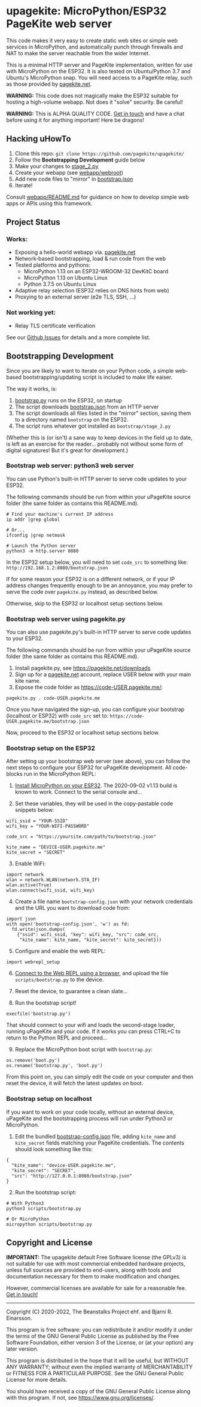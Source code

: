 # upagekite: MicroPython/ESP32 PageKite web server

This code makes it very easy to create static web sites or simple web
services in MicroPython, and automatically punch through firewalls and
NAT to make the server reachable from the wider Internet.

This is a minimal HTTP server and PageKite implementation, written for
use with MicroPython on the ESP32. It is also tested on Ubuntu/Python
3.7 and Ubuntu's MicroPython snap. You will need access to a PageKite
relay, such as those provided by [pagekite.net](https://pagekite.net/).


**WARNING:** This code does not magically make the ESP32 suitable for
hosting a high-volume webapp. Not does it "solve" security. Be careful!

**WARNING:** This is ALPHA QUALITY CODE. [Get in
touch](https://pagekite.net/support/chat/) and have a chat before using
it for anything important! Here be dragons!


## Hacking uHowTo

1. Clone this repo: `git clone https://github.com/pagekite/upagekite/`
2. Follow the **Bootstrapping Development** guide below
3. Make your changes to [stage_2.py](webapp/stage_2.py)
4. Create your webapp (see [webapp/webroot](webapp/webroot/))
5. Add new code files to "mirror" in [bootstrap.json](bootstrap.json)
6. Iterate!

Consult [webapp/README.md](webapp/README.md) for guidance on how to
develop simple web apps or APIs using this framework.


## Project Status

### Works:

* Exposing a hello-world webapp via. [pagekite.net](https://pagekite.net/)
* Network-based bootstrapping, load & run code from the web
* Tested platforms and pythons:
   * MicroPython 1.13 on an ESP32-WROOM-32 DevKitC board
   * MicroPython 1.13 on Ubuntu Linux
   * Python 3.7.5 on Ubuntu Linux
* Adaptive relay selection (ESP32 relies on DNS hints from web)
* Proxying to an external server (e2e TLS, SSH, ...)

### Not working yet:

* Relay TLS certificate verification

See our [Github Issues](https://github.com/pagekite/upagekite/issues/) for
details and a more complete list.


## Bootstrapping Development

Since you are likely to want to iterate on your Python code, a simple
web-based bootstrapping/updating script is included to make life eaiser.

The way it works, is:

1. [bootstrap.py](scripts/bootstrap.py) runs on the ESP32, on startup
2. The script downloads [bootstrap.json](bootstrap.json) from an HTTP server
3. The script downloads all files listed in the "mirror" section,
   saving them to a directory named `bootstrap` on the ESP32.
4. The script runs whatever got installed as `bootstrap/stage_2.py`

(Whether this is (or isn't) a sane way to keep devices in the field up
to date, is left as an exercise for the reader... probably not without
some form of digital signatures! But it's great for development.)


### Bootstrap web server: python3 web server

You can use Python's built-in HTTP server to serve code updates to your
ESP32.

The following commands should be run from within your uPageKite source
folder (the same folder as contains this README.md).

    # Find your machine's current IP address
    ip addr |grep global

    # Or...
    ifconfig |grep netmask

    # Launch the Python server
    python3 -m http.server 8080

In the ESP32 setup below, you will need to set `code_src` to something
like: `http://192.168.1.2:8080/bootstrap.json`

If for some reason your ESP32 is on a different network, or if your IP
address changes frequently enough to be an annoyance, you may prefer to
serve the code over `pagekite.py` instead, as described below.

Otherwise, skip to the ESP32 or localhost setup sections below.


### Bootstrap web server using pagekite.py

You can also use pagekite.py's built-in HTTP server to serve code
updates to your ESP32.

The following commands should be run from within your uPageKite source
folder (the same folder as contains this README.md).

1. Install pagekite.py, see <https://pagekite.net/downloads>
2. Sign up for a [pagekite.net](https://pagekite.net/) account, replace
   USER below with your main kite name.
3. Expose the code folder as https://code-USER.pagekite.me/:

```
pagekite.py . code-USER.pagekite.me
```

Once you have navigated the sign-up, you can configure your bootstrap
(localhost or ESP32) with `code_src` set to:
`https://code-USER.pagekite.me/bootstrap.json`

Now, proceed to the ESP32 or localhost setup sections below.


### Bootstrap setup on the ESP32

After setting up your bootstrap web server (see above), you can follow
the next steps to configure your ESP32 for uPageKite development. All
code-blocks run in the MicroPython REPL:

1. [Install MicroPython on your ESP32](https://docs.micropython.org/en/latest/esp32/tutorial/intro.html).
   The 2020-09-02 v1.13 build is known to work. Connect to the serial
   console and...

2. Set these variables, they will be used in the copy-pastable
   code snippets below:

```
wifi_ssid = "YOUR-SSID"
wifi_key = "YOUR-WIFI-PASSWORD"

code_src = "https://yoursite.com/path/to/bootstrap.json"

kite_name = "DEVICE-USER.pagekite.me"
kite_secret = "SECRET"
```

3. Enable WiFi:

```
import network
wlan = network.WLAN(network.STA_IF)
wlan.active(True)
wlan.connect(wifi_ssid, wifi_key)
```

4. Create a file name `bootstrap-config.json` with your network
   credentials and the URL you want to download code from:

```
import json
with open('bootstrap-config.json', 'w') as fd:
  fd.write(json.dumps(
    {"ssid": wifi_ssid, "key": wifi_key, "src": code_src,
     "kite_name": kite_name, "kite_secret": kite_secret}))
```

5. Configure and enable the web REPL:

```
import webrepl_setup
```

6. [Connect to the Web REPL using a browser](http://micropython.org/webrepl/),
   and upload the file `scripts/bootstrap.py` to the device.

7. Reset the device, to guarantee a clean slate...

8. Run the bootstrap script!

```
execfile('bootstrap.py')
```

That should connect to your wifi and loads the second-stage loader,
running uPageKite and your code. If it works you can press CTRL+C to
return to the Python REPL and proceed...

9. Replace the MicroPython boot script with `bootstrap.py`:

```
os.remove('boot.py')
os.rename('bootstrap.py', 'boot.py')
```

From this point on, you can simply edit the code on your computer and
then reset the device, it will fetch the latest updates on boot.


### Bootstrap setup on localhost

If you want to work on your code locally, without an external device,
uPageKite and the bootstrapping process will run under Python3 or
MicroPython.

1. Edit the bundled [bootstrap-config.json](bootstrap-config.json) file,
   adding `kite_name` and `kite_secret` fields matching your PageKite
   credentials. The contents should look something like this:

```
{
  "kite_name": "device-USER.pagekite.me",
  "kite_secret": "SECRET",
  "src": "http://127.0.0.1:8080/bootstrap.json"
}
```

2. Run the bootstrap script:

```
# With Python3
python3 scripts/bootstrap.py

# Or MicroPython
micropython scripts/bootstrap.py
```


## Copyright and License

**IMPORTANT:**  The upagekite default Free Software license (the GPLv3)
is not suitable for use with most commercial embedded hardware projects,
unless full sources are provided to end-users, along with tools and
documentation necessary for them to make modification and changes.

However, commercial licenses are available for sale for a reasonable
fee. [Get in touch!](https://pagekite.net/support/chat/)

---

Copyright (C) 2020-2022, The Beanstalks Project ehf. and Bjarni R. Einarsson.

This program is free software: you can redistribute it and/or modify it
under the terms of the GNU General Public License as published by the
Free Software Foundation, either version 3 of the License, or (at your
option) any later version.

This program is distributed in the hope that it will be useful, but
WITHOUT ANY WARRANTY; without even the implied warranty of
MERCHANTABILITY or FITNESS FOR A PARTICULAR PURPOSE. See the GNU General
Public License for more details.

You should have received a copy of the GNU General Public License along
with this program. If not, see <https://www.gnu.org/licenses/>.

